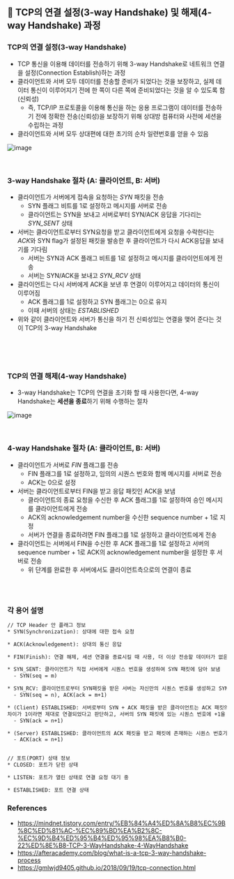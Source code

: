 ## 📎 TCP의 연결 설정(3-way Handshake) 및 해제(4-way Handshake) 과정

### TCP의 연결 설정(3-way Handshake)
  - TCP 통신을 이용해 데이터를 전송하기 위해 3-way Handshake로 네트워크 연결을 설정(Connection Establish)하는 과정
  - 클라이언트와 서버 모두 데이터를 전송할 준비가 되었다는 것을 보장하고, 실제 데이터 통신이 이루어지기 전에 한 쪽이 다른 쪽에 준비되었다는 것을 알 수 있도록 함(신뢰성)
    - 즉, TCP/IP 프로토콜을 이용해 통신을 하는 응용 프로그램이 데이터를 전송하기 전에 정확한 전송(신뢰성)을 보장하기 위해 상대방 컴퓨터와 사전에 세션을 수립하는 과정
  - 클라이언트와 서버 모두 상대편에 대한 초기의 순차 일련번호를 얻을 수 있음

![image](https://user-images.githubusercontent.com/50076031/123729705-61c48b80-d8d0-11eb-91d6-3de3e9c1d06a.png)


<br>

### 3-way Handshake 절차 (A: 클라이언트, B: 서버)
  - 클라이언트가 서버에게 접속을 요청하는 *SYN* 패킷을 전송
    - SYN 플래그 비트를 1로 설정하고 메시지를 서버로 전송
    - 클라이언트는 SYN을 보내고 서버로부터 SYN/ACK 응답을 기다리는 *SYN_SENT* 상태
  - 서버는 클라이언트로부터 SYN요청을 받고 클라이언트에게 요청을 수락한다는 *ACK*와 SYN flag가 설정된 패킷을 발송한 후 클라이언트가 다시 ACK응답을 보내기를 기다림
    - 서버는 SYN과 ACK 플래그 비트를 1로 설정하고 메시지를 클라이언트에게 전송
    - 서버는 SYN/ACK을 보내고 *SYN_RCV* 상태
  - 클라이언트는 다시 서버에게 ACK을 보낸 후 연결이 이루어지고 데이터의 통신이 이루어짐
    - ACK 플래그를 1로 설정하고 SYN 플래그는 0으로 유지
    - 이때 서버의 상태는 *ESTABLISHED*
  - 위와 같이 클라이언트와 서버가 통신을 하기 전 신뢰성있는 연결을 맺어 준다는 것이 TCP의 3-way Handshake

<br><br><br> 

### TCP의 연결 해제(4-way Handshake)
  - 3-way Handshake는 TCP의 연결을 초기화 할 때 사용한다면, 4-way Handshake는 **세션을 종료**하기 위해 수행하는 절차


![image](https://user-images.githubusercontent.com/50076031/123729785-7b65d300-d8d0-11eb-9b25-fbc356868588.png)

<br>

### 4-way Handshake 절차 (A: 클라이언트, B: 서버)
  - 클라이언트가 서버로 *FIN* 플래그를 전송
    - FIN 플래그를 1로 설정하고, 임의의 시퀀스 번호와 함께 메시지를 서버로 전송
    - ACK는 0으로 설정
  - 서버는 클라이언트로부터 FIN을 받고 응답 패킷인 ACK을 보냄
    - 클라이언트의 종료 요청을 수신한 후 ACK 플래그를 1로 설정하여 승인 메시지를 클라이언트에게 전송
    - ACK의 acknowledgement number을 수신한 sequence number + 1로 지정
    - 서버가 연결을 종료하려면 FIN 플래그를 1로 설정하고 클라이언트에게 전송
  - 클라이언트는 서버에서 FIN을 수신한 후 ACK 플래그를 1로 설정하고 서버의 sequence number + 1로 ACK의 acknowledgement number을 설정한 후 서버로 전송
    - 위 단계를 완료한 후 서버에서도 클라이언트측으로의 연결이 종료

<br><br>

### 각 용어 설명

```html
// TCP Header 안 플래그 정보
* SYN(Synchronization): 상대에 대한 접속 요청

* ACK(Acknowledgement): 상대의 통신 응답

* FIN(Finish): 연결 해제, 세션 연결을 종료시킬 때 사용, 더 이상 전송할 데이터가 없음을 의미함

* SYN_SENT: 클라이언트가 직접 서버에게 시퀀스 번호을 생성하여 SYN 패킷에 담아 보냄
  - SYN(seq = m)

* SYN_RCV: 클라이언트로부터 SYN패킷을 받은 서버는 자신만의 시퀀스 번호를 생성하고 SYN 패킷에 담아 클라이언트의 SYN 패킷에 있는 시퀀스 번호에 +1을 더한 후 ACK 패킷에 담아서 같이 보냄
  - SYN(seq = n), ACK(ack = m+1)

* (Client) ESTABLISHED: 서버로부터 SYN + ACK 패킷을 받은 클라이언트는 ACK 패킷의 시퀀스 번호를 보고 자신이 보낸 시퀀스 번호와 차이가 1임을 확인함
차이가 1이라면 제대로 연결되었다고 판단하고, 서버의 SYN 패킷에 있는 시퀀스 번호에 +1을 더한 후 ACK 패킷에 담아 보냄
  - SYN(ack = n+1)

* (Server) ESTABLISHED: 클라이언트의 ACK 패킷을 받고 패킷에 존재하는 시퀀스 번호가 이전에 보낸 SYN 패킷의 시퀀스 번호 + 1과 동일하다면 연결이 되었다고 판단함
  - ACK(ack = n+1)


// 포트(PORT) 상태 정보
* CLOSED: 포트가 닫힌 상태

* LISTEN: 포트가 열린 상태로 연결 요청 대기 중

* ESTABLISHED: 포트 연결 상태
```

### References
  - https://mindnet.tistory.com/entry/%EB%84%A4%ED%8A%B8%EC%9B%8C%ED%81%AC-%EC%89%BD%EA%B2%8C-%EC%9D%B4%ED%95%B4%ED%95%98%EA%B8%B0-22%ED%8E%B8-TCP-3-WayHandshake-4-WayHandshake
  - https://afteracademy.com/blog/what-is-a-tcp-3-way-handshake-process
  - https://gmlwjd9405.github.io/2018/09/19/tcp-connection.html
